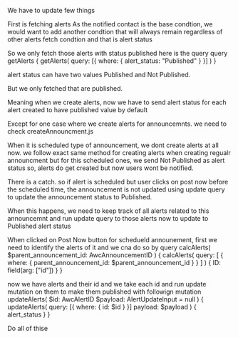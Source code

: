 We have to update few things

First is fetching alerts
As the notified contact is the base condtion, we would want to add another condtion that will always remain regardless of other alerts fetch condtion and that is alert status

So we only fetch those alerts with status published
here is the query 
query getAlerts {
  getAlerts(
    query: [{ where: { alert_status: "Published" } }]
  )
}


alert status can have two values Published and Not Published.

But we only fetched that are published.

Meaning when we create alerts, now we have to send alert status for each alert created to have published value by default

Except for one case where we create alerts for announcemnts. we need to check createAnnouncment.js

When it is scheduled type of announcement, we dont create alerts at all now. we follow exact same method for creating alerts when creating regualr announcment but for this scheduled ones, we send Not Published as alert status so, alerts do get created but now users wont be notified.

There is a catch. so if alert is scheduled but user clicks on post now before the scheduled time, the announcement is not updated using update query to update the announcement status to Published.

When this happens, we need to keep track of all alerts related to this announcemnt and run update query to those alerts now to update to Published alert status

When clicked on Post Now button for schedueld announement, first we need to identify the alerts of it and we cna do so by
query calcAlerts(
  $parent_announcement_id: AwcAnnouncementID
) {
  calcAlerts(
    query: [
      {
        where: {
          parent_announcement_id: $parent_announcement_id
        }
      }
    ]
  ) {
    ID: field(arg: ["id"])
  }
}


now we have alerts and their id and we take each id and run update mutation on them to make them published with followign
mutation updateAlerts(
  $id: AwcAlertID
  $payload: AlertUpdateInput = null
) {
  updateAlerts(
    query: [{ where: { id: $id } }]
    payload: $payload
  ) {
    alert_status
  }
}


Do all of thise
